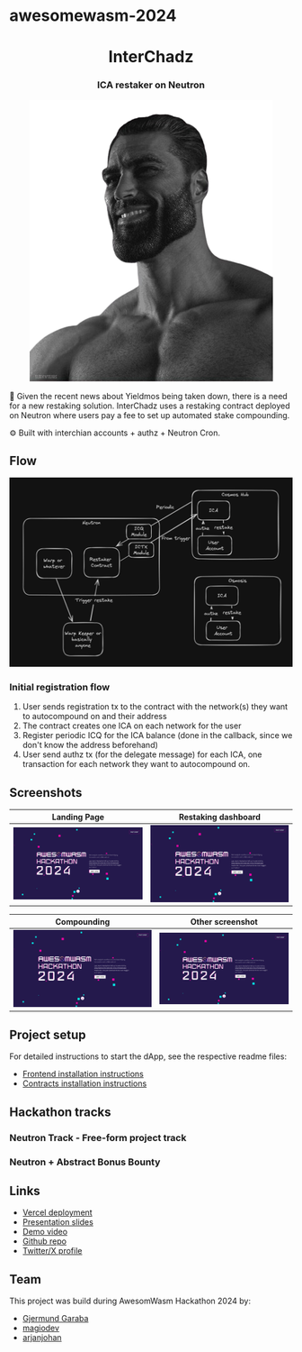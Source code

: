 # awesomewasm-2024

<div align="center">
  <h1 align="center">InterChadz</h1>
  <h3>ICA restaker on Neutron</h3>
  
![logo](logo.png)
</div>

💸 Given the recent news about Yieldmos being taken down, there is a need for a new restaking solution. InterChadz uses a restaking contract deployed on Neutron where users pay a fee to set up automated stake compounding.

⚙️ Built with interchian accounts + authz + Neutron Cron.

## Flow

![flow](flow.png)

### Initial registration flow

1. User sends registration tx to the contract with the network(s) they want to autocompound on and their address
2. The contract creates one ICA on each network for the user
3. Register periodic ICQ for the ICA balance (done in the callback, since we don't know the address beforehand)
4. User send authz tx (for the delegate message) for each ICA, one transaction for each network they want to autocompound on.

## Screenshots

| Landing Page                               | Restaking dashboard                        |
| ------------------------------------------ | ------------------------------------------ |
| ![Screenshot](screenshots/placeholder.png) | ![Screenshot](screenshots/placeholder.png) |

| Compounding                                | Other screenshot                           |
| ------------------------------------------ | ------------------------------------------ |
| ![Screenshot](screenshots/placeholder.png) | ![Screenshot](screenshots/placeholder.png) |

## Project setup

For detailed instructions to start the dApp, see the respective readme files:

- [Frontend installation instructions](https://github.com/InterChadz/awesomewasm-2024/blob/main/frontend/README-Vue.md)
- [Contracts installation instructions](https://github.com/InterChadz/awesomewasm-2024/blob/main/cosmwasm/README.md)

## Hackathon tracks

### Neutron Track - Free-form project track

### Neutron + Abstract Bonus Bounty

## Links

- [Vercel deployment](https://interchadz.vercel.app/)
- [Presentation slides]()
- [Demo video]()
- [Github repo](https://github.com/InterChadz/awesomewasm-2024)
- [Twitter/X profile](https://x.com/TheInterChadz)

## Team

This project was build during AwesomWasm Hackathon 2024 by:

- [Gjermund Garaba](https://x.com/GjermundGaraba)
- [magiodev](https://x.com/magiodev)
- [arjanjohan](https://x.com/arjanjohan/)
